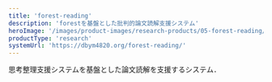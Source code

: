 ```yaml
---
title: 'forest-reading'
description: 'forestを基盤とした批判的論文読解支援システム'
heroImage: '/images/product-images/research-products/05-forest-reading/forest-reading.png'
productType: 'research'
systemUrl: 'https://dbym4820.org/forest-reading/'
---
```


思考整理支援システムを基盤とした論文読解を支援するシステム．